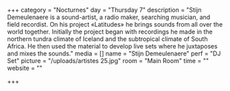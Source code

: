 +++
category = "Nocturnes"
day = "Thursday 7"
description = "Stijn Demeulenaere is a sound-artist, a radio maker, searching musician, and field recordist. On his project «Latitudes» he brings sounds from all over the world together. Initially the project began with recordings he made in the northern tundra climate of Iceland and the subtropical climate of South Africa. He then used the material to develop live sets where he juxtaposes and mixes the sounds."
media = []
name = "Stijn Demeulenaere"
perf = "DJ Set"
picture = "/uploads/artistes 25.jpg"
room = "Main Room"
time = ""
website = ""

+++
